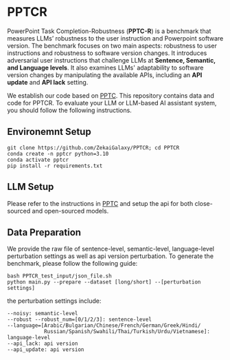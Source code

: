 # PPTCR

PowerPoint Task Completion-Robustness (**PPTC-R**) is a benchmark that measures LLMs’ robustness to the user instruction and Powerpoint software version. The benchmark focuses on two main aspects: robustness to user instructions and robustness to software version changes. It introduces adversarial user instructions that challenge LLMs at **Sentence, Semantic, and Language levels**. It also examines LLMs' adaptability to software version changes by manipulating the available APIs, including an **API update** and **API lack** setting.

We establish our code based on [PPTC](https://github.com/gydpku/PPTC). This repository contains data and code for PPTCR. To evaluate your LLM or LLM-based AI assistant system, you should follow the following instructions.

## Environemnt Setup

```
git clone https://github.com/ZekaiGalaxy/PPTCR; cd PPTCR
conda create -n pptcr python=3.10
conda activate pptcr
pip install -r requirements.txt
```

## LLM Setup

Please refer to the instructions in [PPTC](https://github.com/gydpku/PPTC) and setup the api for both close-sourced and open-sourced models.

## Data Preparation

We provide the raw file of sentence-level, semantic-level, language-level perturbation settings as well as api version perturbation. To generate the benchmark, please follow the following guide:

```
bash PPTCR_test_input/json_file.sh
python main.py --prepare --dataset [long/short] --[perturbation settings]
```
the perturbation settings include:
```
--noisy: semantic-level
--robust --robust_num=[0/1/2/3]: sentence-level
--language=[Arabic/Bulgarian/Chinese/French/German/Greek/Hindi/
            Russian/Spanish/Swahili/Thai/Turkish/Urdu/Vietnamese]: language-level
--api_lack: api version
--api_update: api version
```
